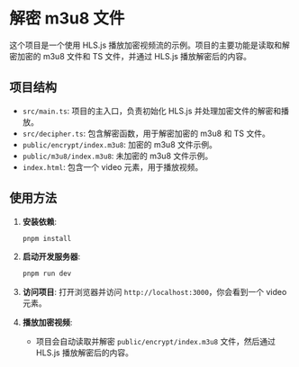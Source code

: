 # 解密 m3u8 文件

这个项目是一个使用 HLS.js 播放加密视频流的示例。项目的主要功能是读取和解密加密的 m3u8 文件和 TS 文件，并通过 HLS.js 播放解密后的内容。

## 项目结构

- `src/main.ts`: 项目的主入口，负责初始化 HLS.js 并处理加密文件的解密和播放。
- `src/decipher.ts`: 包含解密函数，用于解密加密的 m3u8 和 TS 文件。
- `public/encrypt/index.m3u8`: 加密的 m3u8 文件示例。
- `public/m3u8/index.m3u8`: 未加密的 m3u8 文件示例。
- `index.html`: 包含一个 video 元素，用于播放视频。

## 使用方法

1. **安装依赖**:
    ```bash
    pnpm install
    ```

2. **启动开发服务器**:
    ```bash
    pnpm run dev
    ```

3. **访问项目**:
    打开浏览器并访问 `http://localhost:3000`，你会看到一个 video 元素。

4. **播放加密视频**:
    - 项目会自动读取并解密 `public/encrypt/index.m3u8` 文件，然后通过 HLS.js 播放解密后的内容。
